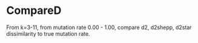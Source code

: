 # CompareD
From k=3-11, from mutation rate 0.00 - 1.00, compare d2, d2shepp, d2star dissimilarity to true mutation rate.
